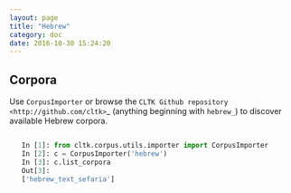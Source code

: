```yaml
---
layout: page
title: "Hebrew"
category: doc
date: 2016-10-30 15:24:20
---
```



## Corpora

Use ``CorpusImporter`` or browse the `CLTK Github repository <http://github.com/cltk>`_ (anything beginning with ``hebrew_``) to discover available Hebrew corpora.

``` python

   In [1]: from cltk.corpus.utils.importer import CorpusImporter
   In [2]: c = CorpusImporter('hebrew')
   In [3]: c.list_corpora
   Out[3]:
   ['hebrew_text_sefaria']
```
